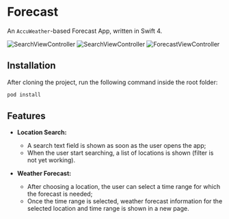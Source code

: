 # Forecast
An `AccuWeather`-based Forecast App, written in Swift 4.

![SearchViewController](https://i.imgur.com/L64aXvU.png?1)
![SearchViewController](https://i.imgur.com/gjg8w0K.png?1)
![ForecastViewController](https://i.imgur.com/Wqah1vB.png?1)

## Installation

After cloning the project, run the following command inside the root folder:

```sh
pod install
```

## Features

- **Location Search:**
  - A search text field is shown as soon as the user opens the app;
  - When the user start searching, a list of locations is shown (filter is not yet working).
  
- **Weather Forecast:**
  - After choosing a location, the user can select a time range for which the forecast is needed;
  - Once the time range is selected, weather forecast information for the selected location and time range is shown in a new page.
